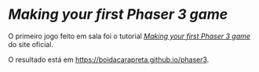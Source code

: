# _Making your first Phaser 3 game_
O primeiro jogo feito em sala foi o tutorial [_Making your first Phaser 3 game_](https://phaser.io/tutorials/making-your-first-phaser-3-game) do site oficial.

O resultado está em https://boidacarapreta.github.io/phaser3.
